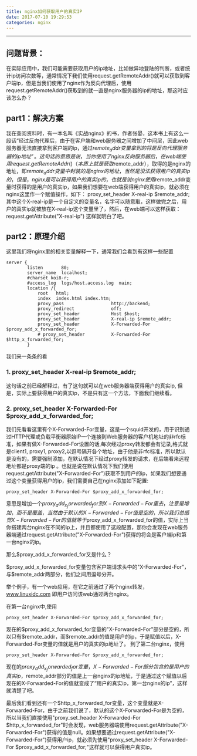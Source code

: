 ```yaml
---
title: nginx如何获取用户的真实IP
date: 2017-07-10 19:29:53
categories: nginx
---
```

------
## 问题背景：
  在实际应用中，我们可能需要获取用户的ip地址，比如做异地登陆的判断，或者统计ip访问次数等，通常情况下我们使用request.getRemoteAddr()就可以获取到客户端ip，但是当我们使用了nginx作为反向代理后，使用request.getRemoteAddr()获取到的就一直是nginx服务器的ip的地址，那这时应该怎么办？

<!-- more -->

## part1：解决方案
我在查阅资料时，有一本名叫《实战nginx》的书，作者张晏，这本书上有这么一段话“经过反向代理后，由于在客户端和web服务器之间增加了中间层，因此web服务器无法直接拿到客户端的ip，通过$remote_addr变量拿到的将是反向代理服务器的ip地址”。这句话的意思是说，当你使用了nginx反向服务器后，在web端使用request.getRemoteAddr()（本质上就是获取$remote_addr），取得的是nginx的地址，即$remote_addr变量中封装的是nginx的地址，当然是没法获得用户的真实ip的，但是，nginx是可以获得用户的真实ip的，也就是说nginx使用$remote_addr变量时获得的是用户的真实ip，如果我们想要在web端获得用户的真实ip，就必须在nginx这里作一个赋值操作，如下：
proxy_set_header            X-real-ip $remote_addr;
其中这个X-real-ip是一个自定义的变量名，名字可以随意取，这样做完之后，用户的真实ip就被放在X-real-ip这个变量里了，然后，在web端可以这样获取：
request.getAttribute("X-real-ip")
这样就明白了吧。
 
## part2：原理介绍
这里我们将nginx里的相关变量解释一下，通常我们会看到有这样一些配置

```nginx
server {
        listen       80;
        server_name  localhost;
        #charset koi8-r;
        #access_log  logs/host.access.log  main;
        location /{
            root   html;
            index  index.html index.htm;
            proxy_pass                  http://backend; 
            proxy_redirect              off;
            proxy_set_header            Host $host;
            proxy_set_header            X-real-ip $remote_addr;
            proxy_set_header            X-Forwarded-For $proxy_add_x_forwarded_for;
            # proxy_set_header          X-Forwarded-For $http_x_forwarded_for;
        }
```

我们来一条条的看
### 1. proxy_set_header X-real-ip $remote_addr;
这句话之前已经解释过，有了这句就可以在web服务器端获得用户的真实ip, 但是，实际上要获得用户的真实ip，不是只有这一个方法，下面我们继续看。

### 2.  proxy_set_header X-Forwarded-For $proxy_add_x_forwarded_for;

我们先看看这里有个X-Forwarded-For变量，这是一个squid开发的，用于识别通过HTTP代理或负载平衡器原始IP一个连接到Web服务器的客户机地址的非rfc标准，如果有做X-Forwarded-For设置的话,每次经过proxy转发都会有记录,格式就是client1, proxy1, proxy2,以逗号隔开各个地址，由于他是非rfc标准，所以默认是没有的，需要强制添加，在默认情况下经过proxy转发的请求，在后端看来远程地址都是proxy端的ip 。也就是说在默认情况下我们使用request.getAttribute("X-Forwarded-For")获取不到用户的ip，如果我们想要通过这个变量获得用户的ip，我们需要自己在nginx添加如下配置:

``` nginx
proxy_set_header X-Forwarded-For $proxy_add_x_forwarded_for;
```

意思是增加一个$proxy_add_x_forwarded_for到X-Forwarded-For里去，注意是增加，而不是覆盖，当然由于默认的X-Forwarded-For值是空的，所以我们总感觉X-Forwarded-For的值就等于$proxy_add_x_forwarded_for的值，实际上当你搭建两台nginx在不同的ip上，并且都使用了这段配置，那你会发现在web服务器端通过request.getAttribute("X-Forwarded-For")获得的将会是客户端ip和第一台nginx的ip。

那么$proxy_add_x_forwarded_for又是什么？

$proxy_add_x_forwarded_for变量包含客户端请求头中的"X-Forwarded-For"，与$remote_addr两部分，他们之间用逗号分开。

举个例子，有一个web应用，在它之前通过了两个nginx转发，www.linuxidc.com 
即用户访问该web通过两台nginx。

在第一台nginx中,使用

``` nginx
proxy_set_header X-Forwarded-For $proxy_add_x_forwarded_for;
```

现在的$proxy_add_x_forwarded_for变量的"X-Forwarded-For"部分是空的，所以只有$remote_addr，而$remote_addr的值是用户的ip，于是赋值以后，X-Forwarded-For变量的值就是用户的真实的ip地址了。
到了第二台nginx，使用

``` nginx
proxy_set_header X-Forwarded-For $proxy_add_x_forwarded_for;
```

现在的$proxy_add_x_forwarded_for变量，X-Forwarded-For部分包含的是用户的真实ip，$remote_addr部分的值是上一台nginx的ip地址，于是通过这个赋值以后现在的X-Forwarded-For的值就变成了“用户的真实ip，第一台nginx的ip”，这样就清楚了吧。

最后我们看到还有一个$http_x_forwarded_for变量，这个变量就是X-Forwarded-For，由于之前我们说了，默认的这个X-Forwarded-For是为空的，所以当我们直接使用"proxy_set_header X-Forwarded-For $http_x_forwarded_for"时会发现，web服务器端使用request.getAttribute("X-Forwarded-For")获得的值是null。如果想要通过request.getAttribute("X-Forwarded-For")获得用户ip，就必须先使用"proxy_set_header X-Forwarded-For $proxy_add_x_forwarded_for;"这样就可以获得用户真实ip。

